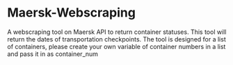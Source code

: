 # Maersk-Webscraping
A webscraping tool on Maersk API to return container statuses. This tool will return the dates of transportation checkpoints.
The tool is designed for a list of containers, please create your own variable of container numbers in a list and pass it in as container_num
